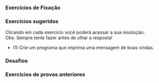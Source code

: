 ### Exercícios de Fixação 

### Exercícios sugeridos

Clicando em cada exercício você poderá acessar a sua resolução:
<br>Obs: Sempre tente fazer antes de olhar a resposta!

* (1) Crie um programa que imprima uma mensagem de boas vindas.

### Desafios

### Exercícios de provas anteriores 
